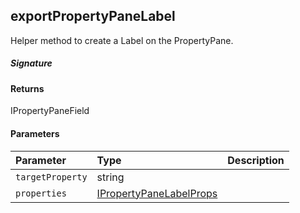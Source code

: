 ## exportPropertyPaneLabel

Helper method to create a Label on the PropertyPane.

##### Signature

#### Returns
IPropertyPaneField<IPropertyPaneLabelProps>

#### Parameters


| Parameter	   | Type    | Description |
|:-------------|:---------------|:------------|
| `targetProperty`    | string |  |
| `properties`    | [IPropertyPaneLabelProps](IPropertyPaneLabelProps.md) |  |

